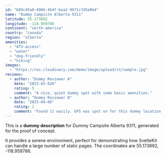 ```yaml
---
id: "b89c45a0-4906-4b4f-bea2-9671c7d5e0b4"
name: "Dummy Campsite Alberta 9311"
latitude: 55.173892
longitude: -118.959786
continent: "north-america"
country: "canada"
region: "alberta"
amenities:
  - "ATV-access"
  - "water"
  - "dog-friendly"
  - "hiking"
images:
  - "https://res.cloudinary.com/demo/image/upload/v1/sample.jpg"
reviews:
  - author: "Dummy Reviewer A"
    date: "2025-02-026"
    rating: 5
    comment: "A nice, quiet dummy spot with some basic amenities."
  - author: "Dummy Reviewer B"
    date: "2025-04-06"
    rating: 2
    comment: "Found it easily. GPS was spot on for this dummy location."
---
```


This is a **dummy description** for Dummy Campsite Alberta 9311, generated for the proof of concept.

It provides a serene environment, perfect for demonstrating how SvelteKit can handle a large number of static pages. The coordinates are 55.173892, -118.959786.
